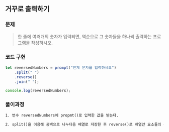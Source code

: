 ## 거꾸로 출력하기

### 문제

> 한 줄에 여러개의 숫자가 입력되면, 역순으로 그 숫자들을 하나씩 출력하는 프로그램을 작성하시오.

### 코드 구현

```js
let reversedNumbers = prompt("전체 문자를 입력하세요")
    .split(" ")
    .reverse()
    .join(" ");

console.log(reversedNumbers);
```

### 풀이과정

```txt
1. 변수 reversedNumbers에 propmt()로 입력한 값을 받는다.

2. split()을 이용해 공백으로 나누다음 배열로 저장한 후 reverse()로 배열안 요소들의 순서를 반전시킨 뒤, join()을 이용해 다시 합쳐준다.
```
